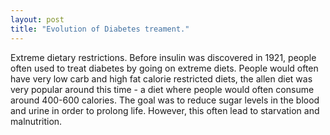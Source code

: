 ```yaml
---
layout: post
title: "Evolution of Diabetes treament."
---
```


Extreme dietary restrictions.
Before insulin was discovered in 1921, people often used to treat diabetes by going on extreme diets. People would often have very low carb and high fat calorie restricted diets, the allen diet was very popular around this time - a diet where people would often consume around 400-600 calories. The goal was to reduce sugar levels in the blood and urine in order to prolong life. However, this often lead to starvation and malnutrition.
